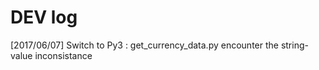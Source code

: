 # DEV log 

[2017/06/07] 
Switch to Py3 : get_currency_data.py encounter the string-value inconsistance
